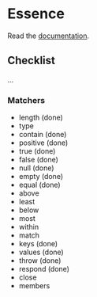 # Essence

Read the [documentation](http://bound1ess.github.io/essence).

## Checklist

...

### Matchers

- length (done)
- type
- contain (done)
- positive (done)
- true (done)
- false (done)
- null (done)
- empty (done)
- equal (done)
- above
- least
- below
- most
- within
- match
- keys (done)
- values (done)
- throw (done)
- respond (done)
- close
- members
